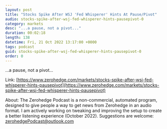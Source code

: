 ```yaml
---
layout: post
title: "Stocks Spike After WSJ 'Fed Whisperer' Hints At Pause/Pivot"
audio: stocks-spike-after-wsj-fed-whisperer-hints-pausepivot-0
category: markets
desc: "...a pause, not a pivot..."
duration: 00:02:18
length: 138
datetime: Fri, 21 Oct 2022 13:17:00 +0000
tags: podcast
guid: stocks-spike-after-wsj-fed-whisperer-hints-pausepivot-0
order: 0
---
```

...a pause, not a pivot...

Link: [https://www.zerohedge.com/markets/stocks-spike-after-wsj-fed-whisperer-hints-pausepivot](https://www.zerohedge.com/markets/stocks-spike-after-wsj-fed-whisperer-hints-pausepivot)

About: The Zerohedge Podcast is a non-commercial, automated program, designed to give people a way to get news from Zerohedge in an audio format.  I am actively working on tweaking and improving the setup to create a better listening experience (October 2022).  Suggestions are welcome: [zerohedgePodcast@outlook.com](mailto:zerohedgePodcast@outlook.com)